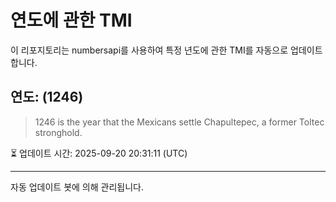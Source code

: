 
# 연도에 관한 TMI

이 리포지토리는 numbersapi를 사용하여 특정 년도에 관한 TMI를 자동으로 업데이트합니다.

## 연도: (1246)
> 1246 is the year that the Mexicans settle Chapultepec, a former Toltec stronghold.

⏳ 업데이트 시간: 2025-09-20 20:31:11 (UTC)

---
자동 업데이트 봇에 의해 관리됩니다.
